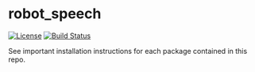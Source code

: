 # robot_speech 

[![License](https://img.shields.io/badge/License-Apache%202.0-blue.svg)](https://opensource.org/licenses/Apache-2.0)
[![Build Status](https://travis-ci.org/shinselrobots/robot_speech.svg?branch=master)](https://travis-ci.org/shinselrobots/robot_speech)

See important installation instructions for each package contained in this repo.
